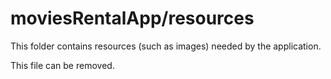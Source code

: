 # moviesRentalApp/resources

This folder contains resources (such as images) needed by the application. 

This file can be removed.
